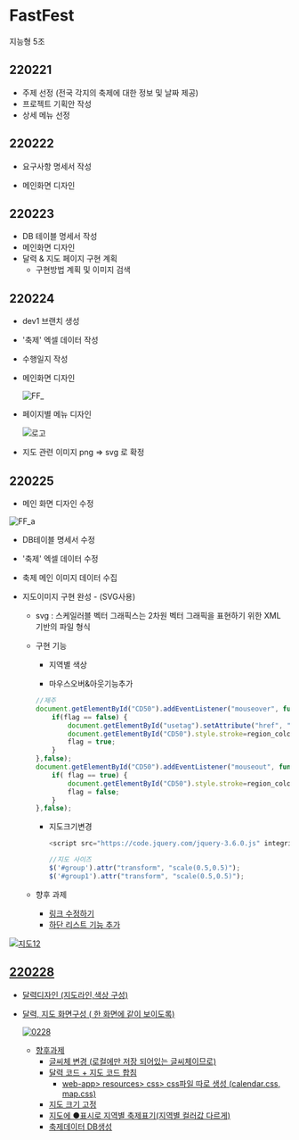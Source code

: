 # FastFest
지능형 5조

## 220221
* 주제 선정 (전국 각지의 축제에 대한 정보 및 날짜 제공)
* 프로젝트 기획안 작성
* 상세 메뉴 선정

## 220222

* 요구사항 명세서 작성

* 메인화면 디자인

## 220223

* DB 테이블 명세서 작성
* 메인화면 디자인
* 달력 & 지도 페이지 구현 계획
  * 구현방법 계획 및 이미지 검색

## 220224 
- dev1 브랜치 생성

- '축제' 엑셀 데이터 작성

- 수행일지 작성

- 메인화면 디자인

  ![FF_](https://user-images.githubusercontent.com/95202440/155690518-0835f6aa-e97a-43ce-89c1-a3fb4b326bc3.png)

- 페이지별 메뉴 디자인

  ![로고](https://user-images.githubusercontent.com/95202440/155953637-69bd71f4-e487-40f0-9600-d9eadb5679a1.PNG) 

- 지도 관련 이미지 png => svg 로 확정

## 220225
- 메인 화면 디자인 수정

![FF_a](https://user-images.githubusercontent.com/95202440/155688977-76b15980-48a4-4fd7-9df1-10b38f61bbea.png)

- DB테이블 명세서 수정

- '축제' 엑셀 데이터 수정

- 축제 메인 이미지 데이터 수집

- 지도이미지 구현 완성 - (SVG사용)

  - svg : 스케일러블 벡터 그래픽스는 2차원 벡터 그래픽을 표현하기 위한 XML 기반의 파일 형식

  - 구현 기능

    - 지역별 색상

    -  마우스오버&아웃기능추가

      ```javascript
      //제주
      document.getElementById("CD50").addEventListener("mouseover", function (event) {
          if(flag == false) {
              document.getElementById("usetag").setAttribute("href", "#CD41");
              document.getElementById("CD50").style.stroke=region_colors[9];
              flag = true;
          }
      },false);
      document.getElementById("CD50").addEventListener("mouseout", function (event) {
          if( flag == true) {
              document.getElementById("CD50").style.stroke=region_colors[0];
              flag = false;
          }
      },false);
      ```

    - 지도크기변경

      ```javascript
      <script src="https://code.jquery.com/jquery-3.6.0.js" integrity="sha256-H+K7U5CnXl1h5ywQfKtSj8PCmoN9aaq30gDh27Xc0jk=" crossorigin="anonymous"></script>
      
      //지도 사이즈
      $('#group').attr("transform", "scale(0.5,0.5)");
      $('#group1').attr("transform", "scale(0.5,0.5)");
      ```

      

  - 향후 과제
    - <a href> 링크 수정하기
    -  하단 리스트 기능 추가

![지도12](https://user-images.githubusercontent.com/95202440/155957588-75ac9ee8-f772-400f-acfa-8b1f3ac3e27d.png)

## 220228

* 달력디자인 (지도라인,색상 구성)

* 달력, 지도 화면구성 ( 한 화면에 같이 보이도록)

  ![0228](https://user-images.githubusercontent.com/95202440/155954295-8bf09869-00c5-4ec8-a59b-93eae260a43f.PNG)

  * 향후과제
    * 글씨체 변경 (로컬에만 저장 되어있는 글씨체이므로) 
    * 달력 코드  + 지도 코드 합침  
      * web-app> resources> css> css파일 따로 생성 (calendar.css, map.css)
    * 지도 크기 고정
    * 지도에 ●표시로 지역별 축제표기(지역별 컬러값 다르게)
    * 축제데이터 DB생성